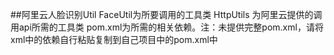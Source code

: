 ##阿里云人脸识别Util
FaceUtil为所要调用的工具类
HttpUtils 为阿里云提供的调用api所需的工具类
pom.xml为所需的相关依赖。注：未提供完整pom.xml，请将xml中的依赖自行粘贴复制到自己项目中的pom.xml中
